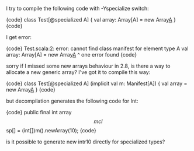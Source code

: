 I try to compile the following code with -Yspecialize switch:

{code}
class Test[@specialized A] {
  val array: Array[A] = new Array[A](10)
}
{code}

I get error:

{code}
Test.scala:2: error: cannot find class manifest for element type A
  val array: Array[A] = new Array[A](10)
                        ^
one error found
{code}

sorry if I missed some new arrays behaviour in 2.8, is there a way to allocate a new generic array?
I've got it to compile this way:

{code}
class Test[@specialized A] (implicit val m: Manifest[A]) {
  val array = new Array[A](10)
}
{code}

but decompilation generates the following code for Int: 

{code}
    public final int array$$mcI$$sp[] = (int[])m().newArray(10);
{code}

is it possible to generate new intr10 directly for specialized types?
